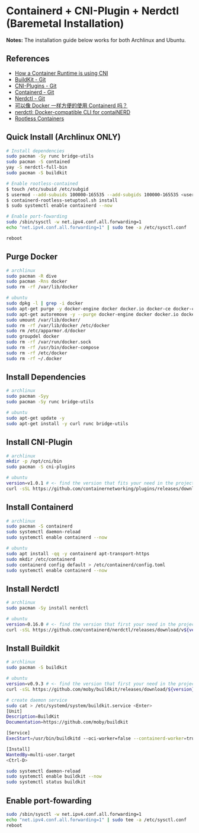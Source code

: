 # Containerd + CNI-Plugin + Nerdctl (Baremetal Installation)

**Notes:** The installation guide below works for both Archlinux and Ubuntu.

## References

- [How a Container Runtime is using CNI](https://karampok.me/posts/container-networking-with-cni/)
- [BuildKit - Git](https://github.com/moby/buildkit)
- [CNI-Plugins - Git](https://github.com/containernetworking/plugins)
- [Containerd - Git](https://github.com/containerd/containerd)
- [Nerdctl - Git](https://github.com/containerd/nerdctl)
- [可以像 Docker 一样方便的使用 Containerd 吗？](https://www.51cto.com/article/679424.html)
- [nerdctl: Docker-compatible CLI for contaiNERD](https://medium.com/nttlabs/nerdctl-359311b32d0e)
- [Rootless Containers](https://rootlesscontaine.rs/getting-started/containerd/)

## Quick Install (Archlinux ONLY)

```bash
# Install dependencies
sudo pacman -Sy runc bridge-utils
sudo pacman -S contained
yay -S nerdctl-full-bin
sudo pacman -S buildkit

# Enable rootless-contained
$ touch /etc/subuid /etc/subgid
$ usermod --add-subuids 100000-165535 --add-subgids 100000-165535 <username>
$ containerd-rootless-setuptool.sh install
$ sudo systemctl enable containerd --now

# Enable port-fowarding
sudo /sbin/sysctl -w net.ipv4.conf.all.forwarding=1
echo "net.ipv4.conf.all.forwarding=1" | sudo tee -a /etc/sysctl.conf

reboot
```

## Purge Docker

```bash
# archlinux
sudo pacman -R dive
sudo pacman -Rns docker
sudo rm -rf /var/lib/docker

# ubuntu
sudo dpkg -l | grep -i docker
sudo apt-get purge -y docker-engine docker docker.io docker-ce docker-ce-cli docker-ce-rootless-extras docker-scan-plugin
sudo apt-get autoremove -y --purge docker-engine docker docker.io docker-ce
sudo umount /var/lib/docker/
sudo rm -rf /var/lib/docker /etc/docker
sudo rm /etc/apparmor.d/docker
sudo groupdel docker
sudo rm -rf /var/run/docker.sock
sudo rm -rf /usr/bin/docker-compose
sudo rm -rf /etc/docker
sudo rm -rf ~/.docker
```

## Install Dependencies

```bash
# archlinux
sudo pacman -Syy
sudo pacman -Sy runc bridge-utils

# ubuntu
sudo apt-get update -y
sudo apt-get install -y curl runc bridge-utils
```

## Install CNI-Plugin

```bash
# archlinux
mkdir -p /opt/cni/bin
sudo pacman -S cni-plugins

# ubuntu
version=v1.0.1 # <- find the version that fits your need in the project release page
curl -sSL https://github.com/containernetworking/plugins/releases/download/${version}/cni-plugins-linux-amd64-${version}.tgz | sudo tar -xvz -C /opt/cni/bin
```

## Install Containerd

```bash
# archlinux
sudo pacman -S containerd
sudo systemctl daemon-reload
sudo systemctl enable containerd --now

# ubuntu
sudo apt install -qq -y containerd apt-transport-https
sudo mkdir /etc/containerd
sudo containerd config default > /etc/containerd/config.toml
sudo systemctl enable containerd --now
```

## Install Nerdctl

```bash
# archlinux
sudo pacman -Sy install nerdctl

# ubuntu
version=0.16.0 # <- find the version that first your need in the project release page
curl -sSL https://github.com/containerd/nerdctl/releases/download/v${version}/nerdctl-${version}-linux-amd64.tar.gz | sudo tar -C -xzvvf /usr/local/bin
```

## Install Buildkit

```bash
# archlinux
sudo pacman -S buildkit

# ubuntu
version=v0.9.3 # <- find the version that first your need in the project release page
curl -sSL https://github.com/moby/buildkit/releases/download/${version}/buildkit-${version}.linux-amd64.tar.gz | sudo tar -C -xzvf /usr/bin

# create daemon service
sudo cat > /etc/systemd/system/buildkit.service <Enter>
[Unit]
Description=BuildKit
Documentation=https://github.com/moby/buildkit

[Service]
ExecStart=/usr/bin/buildkitd --oci-worker=false --containerd-worker=true

[Install]
WantedBy=multi-user.target
<Ctrl-D>

sudo systemctl daemon-reload
sudo systemctl enable buildkit --now
sudo systemctl status buildkit
```

## Enable port-fowarding

```bash
sudo /sbin/sysctl -w net.ipv4.conf.all.forwarding=1
echo "net.ipv4.conf.all.forwarding=1" | sudo tee -a /etc/sysctl.conf
reboot
```
